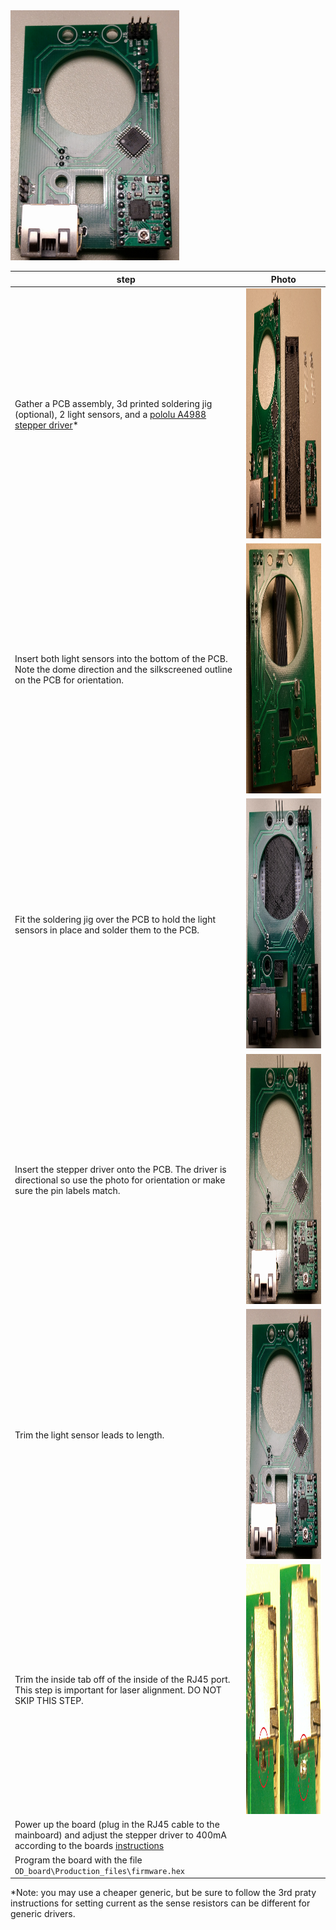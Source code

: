 <img src="img/OD_PCB_s5.jpg" height="400">

| step | Photo |
| ---- | ----- |
| Gather a PCB assembly, 3d printed soldering jig (optional), 2 light sensors, and a [pololu A4988 stepper driver][1]* | <img src="img/OD_PCB_s1.jpg" height="400"> |
| Insert both light sensors into the bottom of the PCB.  Note the dome direction and the silkscreened outline on the PCB for orientation. | <img src="img/OD_PCB_s2.jpg" height="400"> |
| Fit the soldering jig over the PCB to hold the light sensors in place and solder them to the PCB. | <img src="img/OD_PCB_s3.jpg" height="400"> |
| Insert the stepper driver onto the PCB.  The driver is directional so use the photo for orientation or make sure the pin labels match. | <img src="img/OD_PCB_s4.jpg" height="400"> |
| Trim the light sensor leads to length.  | <img src="img/OD_PCB_s5.jpg" height="400"> |
| Trim the inside tab off of the inside of the RJ45 port.  This step is important for laser alignment.  DO NOT SKIP THIS STEP.  | <img src="img/OD_PCB_s6.jpg" height="400"> |
| Power up the board (plug in the RJ45 cable to the mainboard) and adjust the stepper driver to 400mA according to the boards [instructions][1] |   |
| Program the board with the file ```OD_board\Production_files\firmware.hex``` |    |

*Note: you may use a cheaper generic, but be sure to follow the 3rd praty instructions for setting current as the sense resistors can be different for generic drivers.

[1]: https://www.pololu.com/category/156/a4988-stepper-motor-driver-carriers